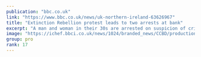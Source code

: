 ```yaml
---
publication: "bbc.co.uk"
link: "https://www.bbc.co.uk/news/uk-northern-ireland-63626967"
title: "Extinction Rebellion protest leads to two arrests at bank"
excerpt: "A man and woman in their 30s are arrested on suspicion of criminal damage and disorderly behaviour."
image: "https://ichef.bbci.co.uk/news/1024/branded_news/CCBD/production/_127631425_barclayspaint.jpg"
group: pro
rank: 17
---
```

